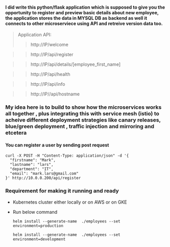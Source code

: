 #### I did write this python/flask application which is supposed to give you the opportunity to register and preview basic details about new employee, the application stores the data in MYSQL DB as backend as well it connects to other microserviece using API and retreive version data too. 

> Application API:
>> http://IP/welcome 

>> http://IP/api/register

>> http://IP/api/details/[employee_first_name]

>> http://IP/api/health

>> http://IP/api/info 

>> http://IP//api/hostname 
  
### My idea here is to build to show how the microservices works all together , plus integrating this with service mesh (istio) to acheive different deployment strategies like canary releases, blue/green deployment , traffic injection and mirroring and etcetera

#### You can register a user by sending post request 
```
curl -X POST -H "Content-Type: application/json" -d '{
  "firstname": "Mark",
  "lastname": "lars",
  "department": "IT",
  "email": "mark.lars@gmail.com"
}' http://10.0.0.200/api/register
```

### Requirement for making it running and ready
- Kubernetes cluster either locally or on AWS or on GKE
- Run below command 
  
  `helm install --generate-name  ./employees --set environment=production`

  `helm install --generate-name  ./employees --set environment=development`
